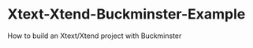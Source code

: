 Xtext-Xtend-Buckminster-Example
===============================

How to build an Xtext/Xtend project with Buckminster
